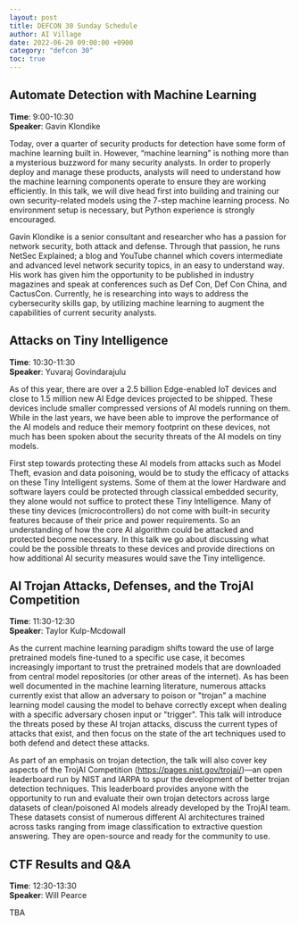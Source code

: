 ```yaml
---
layout: post
title: DEFCON 30 Sunday Schedule
author: AI Village
date: 2022-06-20 09:00:00 +0900
category: "defcon 30"
toc: true
---
```


## Automate Detection with Machine Learning

**Time**: 9:00-10:30 \
**Speaker**: Gavin Klondike

Today, over a quarter of security products for detection have some form of machine learning built in. However, “machine learning” is nothing more than a mysterious buzzword for many security analysts. In order to properly deploy and manage these products, analysts will need to understand how the machine learning components operate to ensure they are working efficiently. In this talk, we will dive head first into building and training our own security-related models using the 7-step machine learning process. No environment setup is necessary, but Python experience is strongly encouraged. 

Gavin Klondike is a senior consultant and researcher who has a passion for network security, both attack and defense. Through that passion, he runs NetSec Explained; a blog and YouTube channel which covers intermediate and advanced level network security topics, in an easy to understand way. His work has given him the opportunity to be published in industry magazines and speak at conferences such as Def Con, Def Con China, and CactusCon. Currently, he is researching into ways to address the cybersecurity skills gap, by utilizing machine learning to augment the capabilities of current security analysts.

## Attacks on Tiny Intelligence

**Time**: 10:30-11:30 \
**Speaker**: Yuvaraj Govindarajulu

As of this year, there are over a 2.5 billion Edge-enabled IoT devices and close to 1.5 million new AI Edge devices projected to be shipped. These devices include smaller compressed versions of AI models running on them. While in the last years, we have been able to improve the performance of the AI models and reduce their memory footprint on these devices, not much has been spoken about the security threats of the AI models on tiny models.

First step towards protecting these AI models from attacks such as Model Theft, evasion and data poisoning, would be to study the efficacy of attacks on these Tiny Intelligent systems. Some of them at the lower Hardware and software layers could be protected through classical embedded security, they alone would not suffice to protect these Tiny Intelligence. Many of these tiny devices (microcontrollers) do not come with built-in security features because of their price and power requirements. So an understanding of how the core AI algorithm could be attacked and protected become necessary. In this talk we go about discussing what could be the possible threats to these devices and provide directions on how additional AI security measures would save the Tiny intelligence.

## AI Trojan Attacks, Defenses, and the TrojAI Competition

**Time**: 11:30-12:30 \
**Speaker**: Taylor Kulp-Mcdowall

As the current machine learning paradigm shifts toward the use of large pretrained models fine-tuned to a specific use case, it becomes increasingly important to trust the pretrained models that are downloaded from central model repositories (or other areas of the internet). As has been well documented in the machine learning literature, numerous attacks currently exist that allow an adversary to poison or "trojan" a machine learning model causing the model to behave correctly except when dealing with a specific adversary chosen input or "trigger". This talk will introduce the threats posed by these AI trojan attacks, discuss the current types of attacks that exist, and then focus on the state of the art techniques used to both defend and detect these attacks.

As part of an emphasis on trojan detection, the talk will also cover key aspects of the TrojAI Competition (https://pages.nist.gov/trojai/)—an open leaderboard run by NIST and IARPA to spur the development of better trojan detection techniques. This leaderboard provides anyone with the opportunity to run and evaluate their own trojan detectors across large datasets of clean/poisoned AI models already developed by the TrojAI team. These datasets consist of numerous different AI architectures trained across tasks ranging from image classification to extractive question answering. They are open-source and ready for the community to use.

## CTF Results and Q&A

**Time**: 12:30-13:30 \
**Speaker**: Will Pearce

TBA
